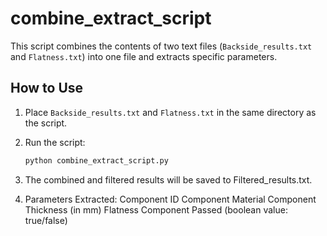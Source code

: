 # combine_extract_script

This script combines the contents of two text files (`Backside_results.txt` and `Flatness.txt`) into one file and extracts specific parameters.

## How to Use

1. Place `Backside_results.txt` and `Flatness.txt` in the same directory as the script.
2. Run the script:
   ```sh
   python combine_extract_script.py

3. The combined and filtered results will be saved to Filtered_results.txt.
   
4. Parameters Extracted:
    Component ID
    Component Material
    Component Thickness (in mm)
    Flatness
    Component Passed (boolean value: true/false)
